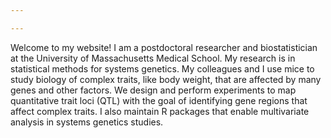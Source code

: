 ```yaml
---

---
```


Welcome to my website!  I am a postdoctoral researcher and biostatistician at the University of 
Massachusetts Medical School. My research is in statistical methods for systems genetics. My 
colleagues and I use mice to study biology of complex traits, like body weight, that are 
affected by many genes and other factors. We design and perform experiments to map quantitative 
trait loci (QTL) with the goal of identifying gene regions that affect
complex traits. I also maintain R packages that enable multivariate analysis in systems 
genetics studies.

